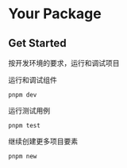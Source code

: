 # Your Package

## Get Started

按开发环境的要求，运行和调试项目

运行和调试组件

```
pnpm dev
```

运行测试用例

```
pnpm test
```

继续创建更多项目要素

```
pnpm new
```

